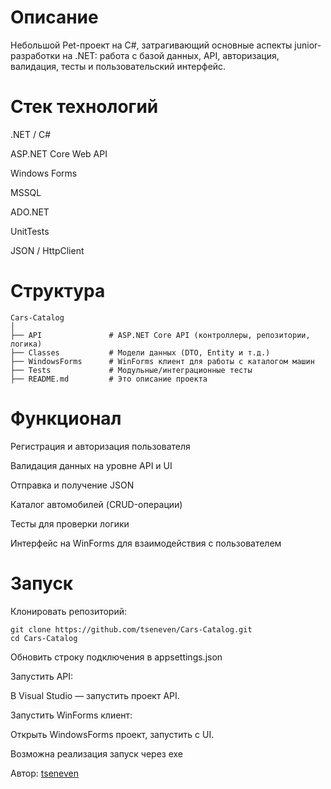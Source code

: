 # Описание
Небольшой Pet-проект на C#, затрагивающий основные аспекты junior-разработки на .NET: работа с базой данных, API, авторизация, валидация, тесты и пользовательский интерфейс.

# Стек технологий
.NET / C#

ASP.NET Core Web API

Windows Forms

MSSQL

ADO.NET

UnitTests

JSON / HttpClient

# Структура
```
Cars-Catalog
│
├── API               # ASP.NET Core API (контроллеры, репозитории, логика)
├── Classes           # Модели данных (DTO, Entity и т.д.)
├── WindowsForms      # WinForms клиент для работы с каталогом машин
├── Tests             # Модульные/интеграционные тесты
├── README.md         # Это описание проекта
```

# Функционал
Регистрация и авторизация пользователя

Валидация данных на уровне API и UI

Отправка и получение JSON

Каталог автомобилей (CRUD-операции)

Тесты для проверки логики

Интерфейс на WinForms для взаимодействия с пользователем

# Запуск
Клонировать репозиторий:
```
git clone https://github.com/tseneven/Cars-Catalog.git
cd Cars-Catalog
```
Обновить строку подключения в appsettings.json

Запустить API:

В Visual Studio — запустить проект API.

Запустить WinForms клиент:

Открыть WindowsForms проект, запустить с UI.

Возможна реализация запуск через exe

Автор: [tseneven](https://github.com/tseneven)

